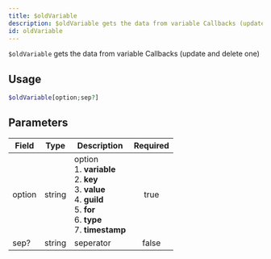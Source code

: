 ```yaml
---
title: $oldVariable 
description: $oldVariable gets the data from variable Callbacks (update and delete one)
id: oldVariable
---
```


`$oldVariable` gets the data from variable Callbacks (update and delete one)

## Usage

```php
$oldVariable[option;sep?]
```

## Parameters 


| Field  | Type   | Description                                                                                                                                          | Required |
| ------ | ------ | ---------------------------------------------------------------------------------------------------------------------------------------------------- |:--------:|
| option | string | option <br /> 1. **variable** <br /> 2. **key** <br /> 3. **value** <br /> 4. **guild** <br /> 5. **for** <br /> 6. **type** <br /> 7. **timestamp** |    true   |
| sep?   | string | seperator                                                                                                                                            |    false    |
